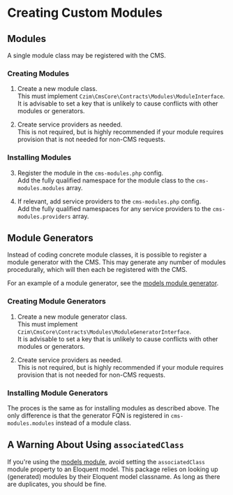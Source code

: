 # Creating Custom Modules

## Modules

A single module class may be registered with the CMS.


### Creating Modules

1. Create a new module class.  
    This must implement `Czim\CmsCore\Contracts\Modules\ModuleInterface`.  
    It is advisable to set a key that is unlikely to cause conflicts with other modules or generators.
    
2. Create service providers as needed.  
    This is not required, but is highly recommended if your module requires provision that is not needed for non-CMS requests.

### Installing Modules

3. Register the module in the `cms-modules.php` config.  
    Add the fully qualified namespace for the module class to the `cms-modules.modules` array.
    
4. If relevant, add service providers to the `cms-modules.php` config.  
    Add the fully qualified namespaces for any service providers to the `cms-modules.providers` array.


## Module Generators

Instead of coding concrete module classes, it is possible to register a module generator with the CMS.
This may generate any number of modules procedurally, which will then each be registered with the CMS.

For an example of a module generator, see the [models module generator](https://github.com/czim/laravel-cms-models/blob/master/src/Modules/ModelModuleGenerator.php).

### Creating Module Generators

1. Create a new module generator class.  
    This must implement `Czim\CmsCore\Contracts\Modules\ModuleGeneratorInterface`.  
    It is advisable to set a key that is unlikely to cause conflicts with other modules or generators.

2. Create service providers as needed.  
    This is not required, but is highly recommended if your module requires provision that is not needed for non-CMS requests.

### Installing Module Generators

The proces is the same as for installing modules as described above.
The only difference is that the generator FQN is registered in `cms-modules.modules` instead of a module class.


## A Warning About Using `associatedClass`

If you're using the [models module](https://github.com/czim/laravel-cms-models), 
avoid setting the `associatedClass` module property to an Eloquent model.
This package relies on looking up (generated) modules by their Eloquent model classname.
As long as there are duplicates, you should be fine. 
